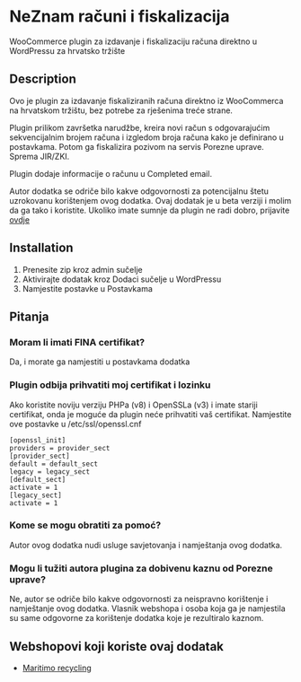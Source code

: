 # NeZnam računi i fiskalizacija

WooCommerce plugin za izdavanje i fiskalizaciju računa direktno u WordPressu za hrvatsko tržište

## Description

Ovo je plugin za izdavanje fiskaliziranih računa direktno iz WooCommerca na hrvatskom tržištu, bez potrebe za rješenima treće strane.

Plugin prilikom završetka narudžbe, kreira novi račun s odgovarajućim sekvencijalnim brojem računa i izgledom broja računa kako je definirano
u postavkama. Potom ga fiskalizira pozivom na servis Porezne uprave. Sprema JIR/ZKI.

Plugin dodaje informacije o računu u Completed email.

Autor dodatka se odriče bilo kakve odgovornosti za potencijalnu štetu uzrokovanu korištenjem ovog dodatka. Ovaj dodatak je u beta verziji i molim da ga tako i koristite.
Ukoliko imate sumnje da plugin ne radi dobro, prijavite [ovdje](https://github.com/ne-znam/woocommerce-racuni-fiskalizacija/issues)

## Installation

1. Prenesite zip kroz admin sučelje
1. Aktivirajte dodatak kroz Dodaci sučelje u WordPressu
1. Namjestite postavke u Postavkama

## Pitanja

### Moram li imati FINA certifikat?

Da, i morate ga namjestiti u postavkama dodatka

### Plugin odbija prihvatiti moj certifikat i lozinku

Ako koristite noviju verziju PHPa (v8) i OpenSSLa (v3) i imate stariji certifikat, onda je moguće da plugin neće prihvatiti vaš certifikat.
Namjestite ove postavke u /etc/ssl/openssl.cnf

```
[openssl_init]
providers = provider_sect
[provider_sect]
default = default_sect
legacy = legacy_sect
[default_sect]
activate = 1
[legacy_sect]
activate = 1
```

### Kome se mogu obratiti za pomoć?

Autor ovog dodatka nudi usluge savjetovanja i namještanja ovog dodatka.

### Mogu li tužiti autora plugina za dobivenu kaznu od Porezne uprave?

Ne, autor se odriče bilo kakve odgovornosti za neispravno korištenje i namještanje ovog dodatka. Vlasnik webshopa i osoba koja ga je namjestila
su same odgovorne za korištenje dodatka koje je rezultiralo kaznom.

## Webshopovi koji koriste ovaj dodatak

- [Maritimo recycling](https://maritimo-recycling.com/)
